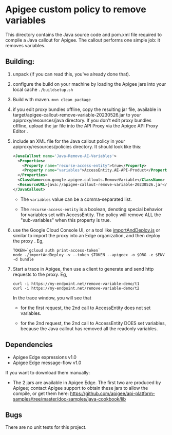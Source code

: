 # Apigee custom policy to remove variables

This directory contains the Java source code and pom.xml file required to
compile a Java callout for Apigee. The callout performs one simple job:
it removes variables.

## Building:

1. unpack (if you can read this, you've already done that).

2. configure the build on your machine by loading the Apigee jars into your local cache
  ```./buildsetup.sh```

2. Build with maven.
  ```mvn clean package```

3. if you edit proxy bundles offline, copy the resulting jar file, available in  target/apigee-callout-remove-variable-20230526.jar to your apiproxy/resources/java directory.  If you don't edit proxy bundles offline, upload the jar file into the API Proxy via the Apigee API Proxy Editor .

4. include an XML file for the Java callout policy in your
   apiproxy/resources/policies directory. It should look
   like this:
   ```xml
   <JavaCallout name='Java-Remove-AE-Variables'>
     <Properties>
       <Property name="recurse-access-entity">true</Property>
       <Property name="variables">AccessEntity.AE-API-Product</Property>
     </Properties>
     <ClassName>com.google.apigee.callouts.RemoveVariable</ClassName>
     <ResourceURL>java://apigee-callout-remove-variable-20230526.jar</ResourceURL>
   </JavaCallout>
   ```

   * The `variables` value can be a comma-separated list.

   * The `recurse-access-entity` is a boolean, denoting special behavior for
     variables set with AccessEntity.  The policy will remove ALL the
     "sub-variables" when this property is true.

5. use the Google Cloud Console UI, or a tool like [importAndDeploy.js](https://github.com/DinoChiesa/apigee-edge-js-examples/blob/master/importAndDeploy.js) or similar to
   import the proxy into an Edge organization, and then deploy the proxy .
   Eg,
   ```
   TOKEN=`gcloud auth print-access-token`
   node ./importAndDeploy -v --token $TOKEN --apigeex -o $ORG -e $ENV  -d bundle
   ```

6. Start a trace in Apigee, then use a client to generate and send http requests to the proxy. Eg,
   ```
   curl -i https://my-endpoint.net/remove-variable-demo/t1
   curl -i https://my-endpoint.net/remove-variable-demo/t2
   ```
   In the trace window, you will see that

     - for the first request, the 2nd call to AccessEntity does not set variables.

     - for the 2nd request, the 2nd call to AccessEntity DOES set variables, because the
       Java callout has removed all the readonly variables.


## Dependencies

- Apigee Edge expressions v1.0
- Apigee Edge message-flow v1.0


If you want to download them manually:

* The 2 jars are available in Apigee Edge. The first two are
  produced by Apigee; contact Apigee support to obtain these jars to allow
  the compile, or get them here:
  https://github.com/apigee/api-platform-samples/tree/master/doc-samples/java-cookbook/lib


## Bugs

There are no unit tests for this project.
